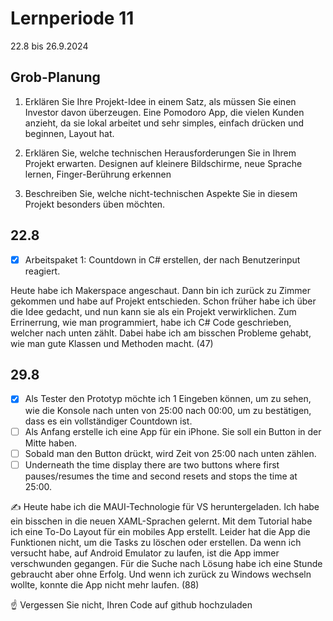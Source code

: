 # Lernperiode 11

22.8 bis 26.9.2024

## Grob-Planung

1. Erklären Sie Ihre Projekt-Idee in einem Satz, als müssen Sie einen Investor davon überzeugen.
   Eine Pomodoro App, die vielen Kunden anzieht, da sie lokal arbeitet und sehr simples, einfach drücken und beginnen, Layout hat.

2. Erklären Sie, welche technischen Herausforderungen Sie in Ihrem Projekt erwarten.
   Designen auf kleinere Bildschirme, neue Sprache lernen, Finger-Berührung erkennen

3. Beschreiben Sie, welche nicht-technischen Aspekte Sie in diesem Projekt besonders üben möchten.

## 22.8

- [x] Arbeitspaket 1: Countdown in C# erstellen, der nach Benutzerinput reagiert.

Heute habe ich Makerspace angeschaut. Dann bin ich zurück zu Zimmer gekommen und habe auf Projekt entschieden. Schon früher habe ich über die Idee gedacht, und nun kann sie als ein Projekt verwirklichen. Zum Errinerrung, wie man programmiert, habe ich C# Code geschrieben, welcher nach unten zählt. Dabei habe ich am bisschen Probleme gehabt, wie man gute Klassen und Methoden macht. (47)

## 29.8

- [x] Als Tester den Prototyp möchte ich 1 Eingeben können, um zu sehen, wie die Konsole nach unten von 25:00 nach 00:00, um zu bestätigen, dass es ein vollständiger Countdown ist.
- [ ] Als Anfang erstelle ich eine App für ein iPhone. Sie soll ein Button in der Mitte haben.
- [ ] Sobald man den Button drückt, wird Zeit von 25:00 nach unten zählen. 
- [ ] Underneath the time display there are two buttons where first pauses/resumes the time and second resets and stops the time at 25:00.

✍️ Heute habe ich die MAUI-Technologie für VS heruntergeladen. Ich habe ein bisschen in die neuen XAML-Sprachen gelernt. Mit dem Tutorial habe ich eine To-Do Layout für ein mobiles App erstellt. Leider hat die App die Funktionen nicht, um die Tasks zu löschen oder erstellen. Da wenn ich versucht habe, auf Android Emulator zu laufen, ist die App immer verschwunden gegangen. Für die Suche nach Lösung habe ich eine Stunde gebraucht aber ohne Erfolg. Und wenn ich zurück zu Windows wechseln wollte, konnte die App nicht mehr laufen. (88)

☝️ Vergessen Sie nicht, Ihren Code auf github hochzuladen
